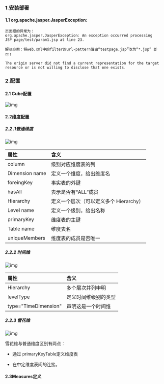 ### 1.安装部署



#### 1.1 org.apache.jasper.JasperException:

```
页面报的异常为： 
org.apache.jasper.JasperException: An exception occurred processing JSP page/test/param1.jsp at line 23.  
 
解决方案：将web.xml中的filter的url­-pattern值由“testpage.jsp”改为“*.jsp” 即可！ 
```





```
The origin server did not find a current representation for the target resource or is not willing to disclose that one exists.
```

### 2.配置

#### 2.1 Cube配置

![img](http://wiki.smartbi.com.cn:18081/download/attachments/3866724/4.jpg?version=1&modificationDate=1396679874000&api=v2)

#### 2.2维度配置

##### 2.2 .1普通维度

![img](http://wiki.smartbi.com.cn:18081/download/attachments/3866724/6.jpg?version=1&modificationDate=1396679986000&api=v2)



| **属性**       | **含义**                               |
| :------------- | :------------------------------------- |
| column         | 级别对应维度表的列                     |
| Dimension name | 定义一个维度，给出维度名               |
| foreingKey     | 事实表的外键                           |
| hasAll         | 表示是否有“ALL”成员                    |
| Hierarchy      | 定义一个层次（可以定义多个 Hierarchy） |
| Level name     | 定义一个级别，给出名称                 |
| primaryKey     | 维度表的主键                           |
| Table name     | 维度表名                               |
| uniqueMembers  | 维度表的成员是否唯一                   |



##### 2.2.2 时间维

![img](http://wiki.smartbi.com.cn:18081/download/attachments/3866724/7.jpg?version=1&modificationDate=1396680037000&api=v2)

| **属性**             | **含义**             |
| :------------------- | :------------------- |
| Hierarchy            | 多个层次并列申明     |
| levelType            | 定义时间维级别的类型 |
| type="TimeDimension" | 声明这是一个时间维   |

##### 2.2.3 雪花维

![img](http://wiki.smartbi.com.cn:18081/download/attachments/3866724/8.jpg?version=1&modificationDate=1396680082000&api=v2)

雪花维与普通维度区别有两点：

- 通过 primaryKeyTable定义维度表

- 在<Join>中定维度表间的连接。

#### 2.3Measures定义



